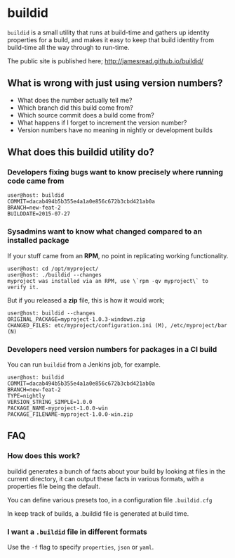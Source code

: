 # buildid
`buildid` is a small utility that runs at build-time and gathers up identity 
properties for a build, and makes it easy to keep that build identity from 
build-time all the way through to run-time. 

The public site is published here; http://jamesread.github.io/buildid/

## What is wrong with just using version numbers?

* What does the number actually tell me?
* Which branch did this build come from?
* Which source commit does a build come from?
* What happens if I forget to increment the version number?
* Version numbers have no meaning in nightly or development builds

## What does this buildid utility do?

### Developers fixing bugs want to know precisely where running code came from

```
user@host: buildid 
COMMIT=dacab494b5b355e4a1a0e856c672b3cbd421ab0a
BRANCH=new-feat-2
BUILDDATE=2015-07-27
```

### Sysadmins want to know what changed compared to an installed package

If your stuff came from an **RPM**, no point in replicating working functionality.
```
user@host: cd /opt/myproject/
user@host: ./buildid --changes
myproject was installed via an RPM, use \`rpm -qv myproject\` to verify it.
```

But if you released a **zip** file, this is how it would work;

```
user@host: buildid --changes
ORIGINAL_PACKAGE=myproject-1.0.3-windows.zip
CHANGED_FILES: etc/myproject/configuration.ini (M), /etc/myproject/bar (N)
```

### Developers need version numbers for packages in a CI build

You can run `buildid` from a Jenkins job, for example.

```
user@host: buildid
COMMIT=dacab494b5b355e4a1a0e856c672b3cbd421ab0a
BRANCH=new-feat-2
TYPE=nightly
VERSION_STRING_SIMPLE=1.0.0
PACKAGE_NAME-myproject-1.0.0-win
PACKAGE_FILENAME-myproject-1.0.0-win.zip
```

## FAQ 

### How does this work?

buildid generates a bunch of facts about your build by looking at files in the
current directory, it can output these facts in various formats, with a 
properties file being the default. 

You can define various presets too, in a configuration file `.buildid.cfg`

In keep track of builds, a .buildid file is generated at build time. 

### I want a `.buildid` file in different formats

Use the `-f` flag to specify `properties`, `json` or `yaml`. 
